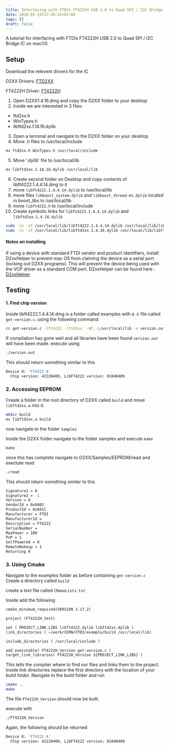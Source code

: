 ```yaml
---
title: Interfacing with FTDIs FT4222H USB 2.0 to Quad SPI / I2C Bridge IC
date: 2020-05-23T17:20:32+02:00
tags: []
draft: false
---
```


A tutorial for interfacing with FTDIs FT4222H USB 2.0 to Quad SPI / I2C Bridge IC on macOS


## Setup

Download the relevent drivers for the IC

D2XX Drivers: <a href=https://www.ftdichip.com/Drivers/D2XX.htm target="_blank">FTD2XX</a>

FT4222H Driver: <a href=https://www.ftdichip.com/Products/ICs/FT4222H.html target="_blank">FT4222H</a>


1. Open D2XX1.4.16.dmg and copy the D2XX folder to your desktop 
2. Inside we are interested in 3 files:

 * ftd2xx.h 
 * WinTypes.h
 * libftd2xx.1.14.16.dylib 

3. Open a terminal and navigate to the D2XX folder on your desktop
4. Move .h files to /usr/local/include 
```bash
mv ftd2xx.h WinTypes.h /usr/local/include 
```
5. Move '.dylib' file to /usr/local/lib
```bash
mv libftd2xx.1.14.16.dylib /usr/local/lib 
```
6. Create second folder on Desktop and copy contents of libft4222.1.4.4.14.dmg to it
7. move ```libft4222.1.4.4.14.dylib``` to /usr/local/lib 
8. move files ```libboost_system.dylib``` and ```libboost_thread-mt.dylib``` located in boost_libs to /usr/local/lib
9. move ```libft4222.h``` to /usr/local/include 
10. Create symbolic links for `libft4222.1.4.4.14.dylib` and ```libftd2xx.1.4.16.dylib```
```bash
sudo -ln -sf /usr/local/lib/libft4222.1.4.4.14.dylib /usr/local/lib/libft4222.dylib
sudo -ln -sf /usr/local/lib/libftd2xx.1.4.16.dylib /usr/local/lib/libftd2xx.dylib
```

#### Notes on installing 
If using a device with standard FTDI vendor and product identifiers, install D2xxHelper to prevent mac OS from claiming the device as a serial port (locking out D2XX programs). This will prevent the device being used with the VCP driver as a standard COM port. D2xxHelper can be found here : <a href=https://www.ftdichip.com/Drivers/D2XX/MacOSX/D2xxHelper_v2.0.0.pkg target="_blank">D2xxHelper</a>

## Testing 

#### 1. Find chip version

Inside libft4222.1.4.4.14.dmg is a folder called examples with a .c file called ```get-version.c```.
using the following command 

```bash
cc get-version.c -lft4222 -lftd2xx  -Wl,-L/usr/local/lib -o version.out
```

If compilation has gone well and all libraries have been found ```version.out``` will have been made.
execute using 
```bash 
./version.out
```

This should return something similar to this 
```bash 
Device 0: 'FT4222 A'
  Chip version: 42220400, LibFT4222 version: 01040409
```

### 2. Accessing EEPROM

Create a folder in the root directory of D2XX called ```build``` and move ```libftd2xx.a``` into it.
```bash
mkdir build
mv libftd2xx.a build
```
now navigate to the folder ```Samples```

Inside the D2XX folder navigate to the folder samples and execute ```make```
```bash
make
```

once this has complete navigate to D2XX/Samples/EEPROM/read and exectute read
```bash
./read
```

This should return something similar to this 
```bash
Signature1 = 0
Signature2 = -1
Version = 0
VendorId = 0x0403
ProductId = 0x601C
Manufacturer = FTDI
ManufacturerId =
Description = FT4222
SerialNumber =
MaxPower = 100
PnP = 1
SelfPowered = 0
RemoteWakeup = 1
Returning 0
```
### 3. Using Cmake


Navigate to the examples folder as before containing ```get-version.c```<br>
Create a directory called ```build```



create a text file called ```CMakeLists.txt```

Inside add the following 

```html
cmake_minimum_required(VERSION 3.17.2)

project (FT4222H_test)

set ( PROJECT_LINK_LIBS libft4222.dylib libftd2xx.dylib )
link_directories ( ~/work/CERN/FTDI/example/build /usr/local/lib)

include_directories ( /usr/local/include )

add_executable( FT4222H_Version get-version.c ) 
target_link_libraries( FT4222H_Version ${PROJECT_LINK_LIBS} )
```

This tells the compiler where to find our files and links them to the project.<br>
Inside link directories replace the first directory with the location of your build folder.
Navigate to the build folder and run 

```bash
cmake ..
make
```

The file ``` FT4222H_Version ``` should now be built.

execute with 
```bash
./FT4222H_Version
```

Again, the following should be returned 

```bash
Device 0: 'FT4222 A'
  Chip version: 42220400, LibFT4222 version: 01040409
```














